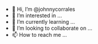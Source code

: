 - 👋 Hi, I’m @johnnycorrales
- 👀 I’m interested in ...
- 🌱 I’m currently learning ...
- 💞️ I’m looking to collaborate on ...
- 📫 How to reach me ...

<!---
johnnycorrales/johnnycorrales is a ✨ special ✨ repository because its `README.md` (this file) appears on your GitHub profile.
You can click the Preview link to take a look at your changes.
--->
